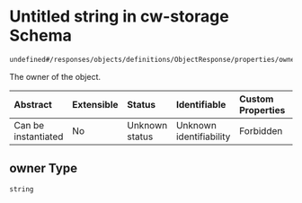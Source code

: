 # Untitled string in cw-storage Schema

```txt
undefined#/responses/objects/definitions/ObjectResponse/properties/owner
```

The owner of the object.

| Abstract            | Extensible | Status         | Identifiable            | Custom Properties | Additional Properties | Access Restrictions | Defined In                                                         |
| :------------------ | :--------- | :------------- | :---------------------- | :---------------- | :-------------------- | :------------------ | :----------------------------------------------------------------- |
| Can be instantiated | No         | Unknown status | Unknown identifiability | Forbidden         | Allowed               | none                | [cw-storage.json\*](schema/cw-storage.json "open original schema") |

## owner Type

`string`
